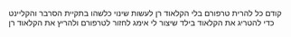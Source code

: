 <!-- To run the application, please ensure Docker Desktop is open and running. Then, execute the following command:

docker-compose up -->
קודם כל להרית טרפורם בלי הקלאוד רן
לעשות שינוי כלשהו בתקיית הסרבר והקליינט כדי להטריג את הקלאוד בילד שיצור לי אימג
לחזור לטרפורם ולהריץ את הקלאוד רן